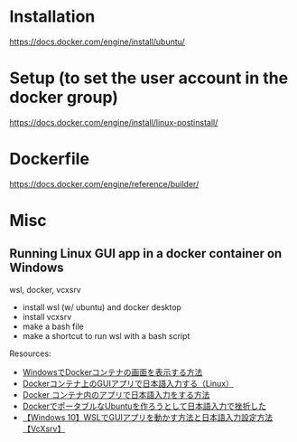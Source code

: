 # Installation

https://docs.docker.com/engine/install/ubuntu/

# Setup (to set the user account in the docker group)

https://docs.docker.com/engine/install/linux-postinstall/

# Dockerfile

https://docs.docker.com/engine/reference/builder/

# Misc

## Running Linux GUI app in a docker container on Windows

wsl, docker, vcxsrv
- install wsl (w/ ubuntu) and docker desktop
- install vcxsrv
- make a bash file
- make a shortcut to run wsl with a bash script

Resources:
- [WindowsでDockerコンテナの画面を表示する方法](https://itsec-arekore.blogspot.com/2021/05/windowsdockergui-vcxsrv-windows-x-server.html)
- [Dockerコンテナ上のGUIアプリで日本語入力する（Linux）](https://zenn.dev/ysuito/articles/c196ae84c95e31)
- [Docker コンテナ内のアプリで日本語入力をする方法](https://zukucode.com/2019/07/docker-japanese-input.html)
- [DockerでポータブルなUbuntuを作ろうとして日本語入力で挫折した](https://qiita.com/Tadahiro_Yamamura/items/0e198910d3efec503742)
- [【Windows 10】WSLでGUIアプリを動かす方法と日本語入力設定方法【VcXsrv】](https://ahiru8usagi.hatenablog.com/entry/WSL_GUIApps_Japanese)


